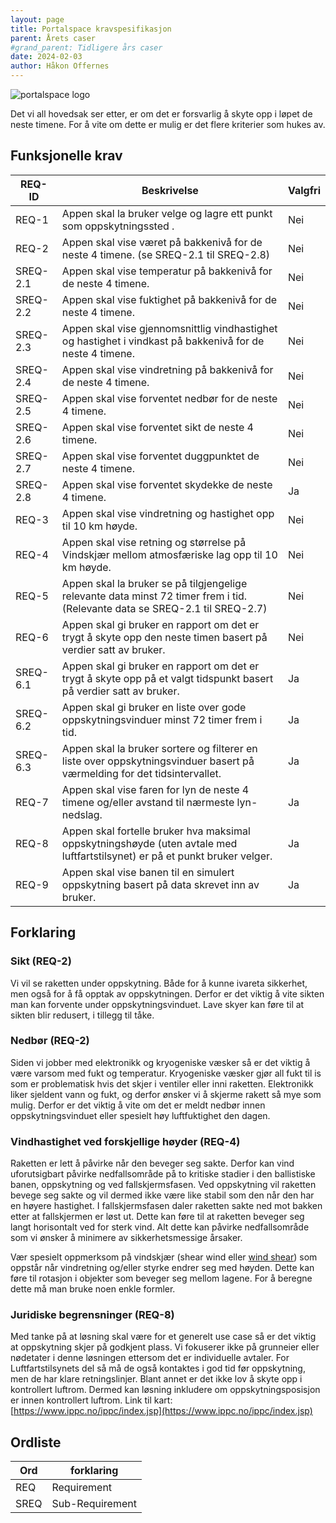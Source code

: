 ```yaml
---
layout: page
title: Portalspace kravspesifikasjon
parent: Årets caser
#grand_parent: Tidligere års caser
date: 2024-02-03
author: Håkon Offernes
---
```


![portalspace logo](/images/portalspace.png)

Det vi all hovedsak ser etter, er om det er forsvarlig å skyte opp i løpet de
neste timene. For å vite om dette er mulig er det flere kriterier som hukes av.

## Funksjonelle krav

|REQ-ID|Beskrivelse|Valgfri|
|-|-|-|
|REQ-1|Appen skal la bruker velge og lagre ett punkt som oppskytningssted .|Nei|
|REQ-2|Appen skal vise været på bakkenivå for de neste 4 timene. (se SREQ-2.1 til SREQ-2.8)|Nei|
|SREQ-2.1|Appen skal vise temperatur på bakkenivå for de neste 4 timene.|Nei|
|SREQ-2.2|Appen skal vise fuktighet på bakkenivå for de neste 4 timene.|Nei|
|SREQ-2.3|Appen skal vise gjennomsnittlig vindhastighet og hastighet i vindkast på bakkenivå for de neste 4 timene.|Nei|
|SREQ-2.4|Appen skal vise vindretning på bakkenivå for de neste 4 timene.|Nei|
|SREQ-2.5|Appen skal vise forventet nedbør for de neste 4 timene.|Nei|
|SREQ-2.6|Appen skal vise forventet sikt de neste 4 timene.|Nei|
|SREQ-2.7|Appen skal vise forventet duggpunktet de neste 4 timene.|Nei|
|SREQ-2.8|Appen skal vise forventet skydekke de neste 4 timene.|Ja|
|REQ-3|Appen skal vise vindretning og hastighet opp til 10 km høyde. |Nei|
|REQ-4|Appen skal vise retning og størrelse på Vindskjær mellom atmosfæriske lag opp til 10 km høyde. |Nei|
|REQ-5|Appen skal la bruker se på tilgjengelige relevante data minst 72 timer frem i tid. (Relevante data se SREQ-2.1 til SREQ-2.7) |Nei|
|REQ-6|Appen skal gi bruker en rapport om det er trygt å skyte opp den neste timen basert på verdier satt av bruker. |Nei|
|SREQ-6.1|Appen skal gi bruker en rapport om det er trygt å skyte opp på et valgt tidspunkt basert på verdier satt av bruker. |Ja|
|SREQ-6.2|Appen skal gi bruker en liste over gode oppskytningsvinduer minst 72 timer frem i tid. |Ja|
|SREQ-6.3|Appen skal la bruker sortere og filterer en liste over oppskytningsvinduer basert på værmelding for det tidsintervallet. |Ja|
|REQ-7|Appen skal vise faren for lyn de neste 4 timene og/eller avstand til nærmeste lyn-nedslag. |Ja|
|REQ-8|Appen skal fortelle bruker hva maksimal oppskytningshøyde (uten avtale med luftfartstilsynet) er på et punkt bruker velger.|Ja|
|REQ-9|Appen skal vise banen til en simulert oppskytning basert på data skrevet inn av bruker.|Ja|

## Forklaring

### Sikt (REQ-2)
Vi vil se raketten under oppskytning. Både for å kunne ivareta sikkerhet, men
også for å få opptak av oppskytningen. Derfor er det viktig å vite sikten man
kan forvente under oppskytningsvinduet. Lave skyer kan føre til at sikten blir
redusert, i tillegg til tåke.

### Nedbør (REQ-2)
Siden vi jobber med elektronikk og kryogeniske væsker så er det viktig å være
varsom med fukt og temperatur. Kryogeniske væsker gjør all fukt til is som er
problematisk hvis det skjer i ventiler eller inni raketten. Elektronikk liker
sjeldent vann og fukt, og derfor ønsker vi å skjerme rakett så mye som mulig.
Derfor er det viktig å vite om det er meldt nedbør innen oppskytningsvinduet
eller spesielt høy luftfuktighet den dagen.

### Vindhastighet ved forskjellige høyder (REQ-4)
Raketten er lett å påvirke når den beveger seg sakte. Derfor kan vind
uforutsigbart påvirke nedfallsområde på to kritiske stadier i den ballistiske
banen, oppskytning og ved fallskjermsfasen. Ved oppskytning vil raketten bevege
seg sakte og vil dermed ikke være like stabil som den når den har en høyere
hastighet. I fallskjermsfasen daler raketten sakte ned mot bakken etter at
fallskjermen er løst ut. Dette kan føre til at raketten beveger seg langt
horisontalt ved for sterk vind. Alt dette kan påvirke nedfallsområde som vi
ønsker å minimere av sikkerhetsmessige årsaker.

Vær spesielt oppmerksom på vindskjær (shear wind eller [wind
shear](https://en.wikipedia.org/wiki/Wind_shear)) som oppstår når vindretning
og/eller styrke endrer seg med høyden. Dette kan føre til rotasjon i objekter
som beveger seg mellom lagene. For å beregne dette må man bruke noen enkle
formler.

### Juridiske begrensninger (REQ-8)
Med tanke på at løsning skal være for et generelt use case så er det viktig at
oppskytning skjer på godkjent plass. Vi fokuserer ikke på grunneier eller
nødetater i denne løsningen ettersom det er individuelle avtaler. For
Luftfartstilsynets del så må de også kontaktes i god tid før oppskytning, men de
har klare retningslinjer. Blant annet er det ikke lov å skyte opp i kontrollert
luftrom. Dermed kan løsning inkludere om oppskytningsposisjon er innen
kontrollert luftrom.
Link til kart: [https://www.ippc.no/ippc/index.jsp](https://www.ippc.no/ippc/index.jsp)

## Ordliste

|Ord|forklaring|
|-|-|
|REQ|Requirement|
|SREQ|Sub-Requirement|
